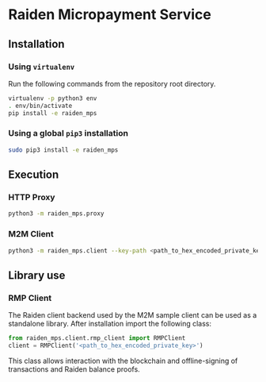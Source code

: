 # Raiden Micropayment Service

## Installation

### Using `virtualenv`

Run the following commands from the repository root directory.

```bash
virtualenv -p python3 env
. env/bin/activate
pip install -e raiden_mps
```

### Using a global `pip3` installation

```bash
sudo pip3 install -e raiden_mps
```

## Execution

### HTTP Proxy
```bash
python3 -m raiden_mps.proxy 
```

### M2M Client
```bash
python3 -m raiden_mps.client --key-path <path_to_hex_encoded_private_key>
```

## Library use

### RMP Client
The Raiden client backend used by the M2M sample client can be used as a standalone library. After installation import the following class:
```python
from raiden_mps.client.rmp_client import RMPClient
client = RMPClient('<path_to_hex_encoded_private_key>')
```

This class allows interaction with the blockchain and offline-signing of transactions and Raiden balance proofs.
